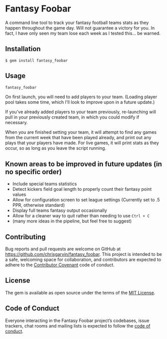 # Fantasy Foobar

A command line tool to track your fantasy football teams stats as they happen
throughout the game day. Will not guarantee a victory for you. In fact, I have
only seen my team lose each week as I tested this... be warned.

## Installation

    $ gem install fantasy_foobar

## Usage

```sh
fantasy_foobar
```

On first launch, you will need to add players to your team. (Loading player pool
takes some time, which I'll look to improve upon in a future update.)

If you've already added players to your team previously, re-launching will pull
in your previously created team, in which you could modify if necessary.

When you are finished setting your team, it will attempt to find any games from
the current week that have been played already, and print out any plays that
your players have made. For live games, it will print stats as they occur, so as
long as you leave the script running.

## Known areas to be improved in future updates (in no specific order)

* Include special teams statistics
* Detect kickers field goal length to properly count their fantasy point values
* Allow for configuration screen to set league settings (Currently set to .5
  PPR, otherwise standard)
* Display full teams fantasy output occasionally
* Allow for a cleaner way to quit rather than needing to use `Ctrl + C`
* (many more ideas in the pipeline, but feel free to suggest)

## Contributing

Bug reports and pull requests are welcome on GitHub at
https://github.com/chrisgarvin/fantasy_foobar. This project is intended to be a
safe, welcoming space for collaboration, and contributors are expected to adhere
to the [Contributor Covenant](http://contributor-covenant.org) code of conduct.

## License

The gem is available as open source under the terms of the
[MIT License](http://opensource.org/licenses/MIT).

## Code of Conduct

Everyone interacting in the Fantasy Foobar project’s codebases, issue trackers,
chat rooms and mailing lists is expected to follow the
[code of conduct](https://github.com/chrisgarvin/fantasy_foobar/blob/master/CODE_OF_CONDUCT.md).
